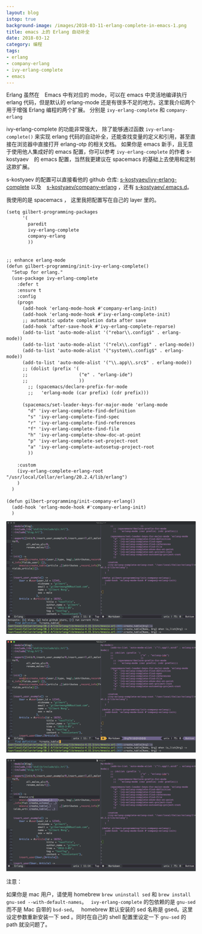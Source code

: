```yaml
---
layout: blog
istop: true
background-image: /images/2018-03-11-erlang-complete-in-emacs-1.png
title: emacs 上的 Erlang 自动补全
date: 2018-03-12
category: 编程
tags:
- erlang
- company-erlang
- ivy-erlang-complete
- emacs 
---
```


Erlang 虽然在　Emacs 中有对应的 mode，可以在 emacs 中灵活地编译执行 erlang 代码，但是默认的 erlang-mode 还是有很多不足的地方。这里我介绍两个用于增强 Erlang 编程的两个扩展。 分别是 `ivy-erlang-complete` 和 `company-erlang`


ivy-erlang-complete 的功能非常强大， 除了能够通过函数 `ivy-erlang-complete()` 来实现 erlang 代码的自动补全，还能查找变量的定义和引用，甚至直接在浏览器中直接打开 erlang-otp 的相关文档。 如果你是 emacs 新手，且无意于使用他人集成好的 emacs 配置，你可以参考 `ivy-erlang-complete` 的作者 s-kostyaev　的 emacs 配置，当然我更建议在 spacemacs 的基础上去使用和定制这款扩展。

s-kostyaev 的配置可以直接看他的 github 仓库: [s-kostyaev/ivy-erlang-complete](https://github.com/s-kostyaev/ivy-erlang-complete) 以及　[s-kostyaev/company-erlang](https://github.com/s-kostyaev/company-erlang) ，还有 [s-kostyaev/.emacs.d](https://github.com/s-kostyaev/.emacs.d)。

我使用的是 spacemacs ， 这里我把配置写在自己的 layer 里的。

```elisp
(setq gilbert-programming-packages
      '(
        paredit
        ivy-erlang-complete
        company-erlang
        ))


;; enhance erlang-mode
(defun gilbert-programming/init-ivy-erlang-complete()
  "Setup for erlang."
  (use-package ivy-erlang-complete
    :defer t
    :ensure t
    :config
    (progn
      (add-hook 'erlang-mode-hook #'company-erlang-init)
      (add-hook 'erlang-mode-hook #'ivy-erlang-complete-init)
      ;; automatic update completion data after save
      (add-hook 'after-save-hook #'ivy-erlang-complete-reparse)
      (add-to-list 'auto-mode-alist '("rebar\\.config$" . erlang-mode))
      (add-to-list 'auto-mode-alist '("relx\\.config$" . erlang-mode))
      (add-to-list 'auto-mode-alist '("system\\.config$" . erlang-mode))
      (add-to-list 'auto-mode-alist '("\\.app\\.src$" . erlang-mode))
      ;; (dolist (prefix '(
      ;;                   ("e" . "erlang-ide")
      ;;                   ))
        ;; (spacemacs/declare-prefix-for-mode
        ;;   'erlang-mode (car prefix) (cdr prefix)))

      (spacemacs/set-leader-keys-for-major-mode 'erlang-mode
        "d" 'ivy-erlang-complete-find-definition
        "s" 'ivy-erlang-complete-find-spec
        "r" 'ivy-erlang-complete-find-references
        "f" 'ivy-erlang-complete-find-file
        "h" 'ivy-erlang-complete-show-doc-at-point
        "p" 'ivy-erlang-complete-set-project-root
        "a" 'ivy-erlang-complete-autosetup-project-root
        ))

    :custom
    (ivy-erlang-complete-erlang-root "/usr/local/Cellar/erlang/20.2.4/lib/erlang")
    )
  )

(defun gilbert-programming/init-company-erlang()
  (add-hook 'erlang-mode-hook #'company-erlang-init)
  )
```
![](/images/2018-03-11-erlang-complete-in-emacs-1.png)

![](/images/2018-03-11-erlang-complete-in-emacs-2.png)

![](/images/2018-03-11-erlang-complete-in-emacs-3.png)


 注意：
 
 如果你是 mac 用户，请使用 homebrew  `brew uninstall sed` 和 `brew install gnu-sed --with-default-names`。　 `ivy-erlang-complete` 的包依赖的是 `gnu-sed` 而不是 Mac 自带的 `bsd-sed`。　 homebrew 默认安装的 sed 名称是 gsed。这里设定参数重新安装一下 sed 。同时在自己的 shell 配置里设定一下 `gnu-sed`  的 path 就没问题了。
